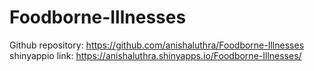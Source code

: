 # Foodborne-Illnesses
Github repository: https://github.com/anishaluthra/Foodborne-Illnesses
shinyappio link: https://anishaluthra.shinyapps.io/Foodborne-Illnesses/